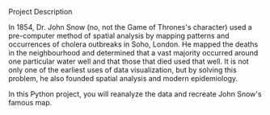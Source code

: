 Project Description

In 1854, Dr. John Snow (no, not the Game of Thrones's character) used a pre-computer method of spatial analysis by mapping patterns and occurrences of cholera outbreaks in Soho, London. He mapped the deaths in the neighbourhood and determined that a vast majority occurred around one particular water well and that those that died used that well. It is not only one of the earliest uses of data visualization, but by solving this problem, he also founded spatial analysis and modern epidemiology.

In this Python project, you will reanalyze the data and recreate John Snow's famous map. 
